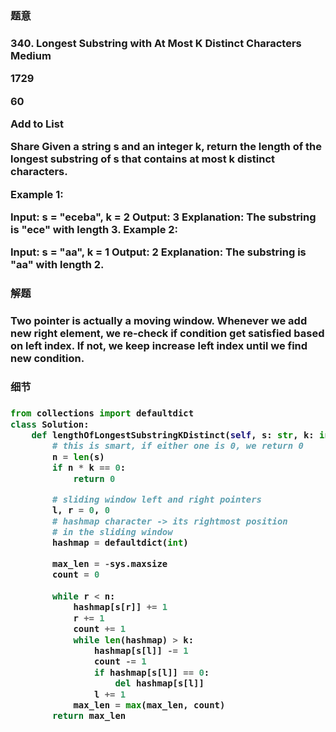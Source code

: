 <h3>题意<h3>
<p>
340. Longest Substring with At Most K Distinct Characters
Medium

1729

60

Add to List

Share
Given a string s and an integer k, return the length of the longest substring of s that contains at most k distinct characters.

 

Example 1:

Input: s = "eceba", k = 2
Output: 3
Explanation: The substring is "ece" with length 3.
Example 2:

Input: s = "aa", k = 1
Output: 2
Explanation: The substring is "aa" with length 2.

<p>




<h3>解题<h3>
<p> 
Two pointer is actually a moving window. Whenever we add new right element, we re-check if condition get satisfied based on left index. If not, we keep 
increase left index until we find new condition.
<p>




<h3>细节<h3>
<p>

<p>


```python
from collections import defaultdict
class Solution:
    def lengthOfLongestSubstringKDistinct(self, s: str, k: int) -> int:
        # this is smart, if either one is 0, we return 0
        n = len(s)
        if n * k == 0:
            return 0

        # sliding window left and right pointers
        l, r = 0, 0
        # hashmap character -> its rightmost position
        # in the sliding window
        hashmap = defaultdict(int)

        max_len = -sys.maxsize
        count = 0
        
        while r < n:
            hashmap[s[r]] += 1
            r += 1
            count += 1
            while len(hashmap) > k:
                hashmap[s[l]] -= 1
                count -= 1
                if hashmap[s[l]] == 0:
                    del hashmap[s[l]]
                l += 1
            max_len = max(max_len, count)
        return max_len
        
    

```
